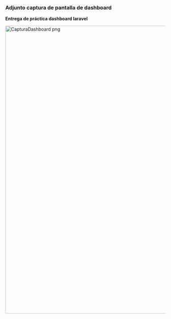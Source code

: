 ### Adjunto captura de pantalla de dashboard

**Entrega de práctica dashboard laravel**

<img width="1918" height="902" alt="CapturaDashboard png" src="https://github.com/user-attachments/assets/6b0e6952-07f6-44df-bccb-fb92ce42b14a" />

